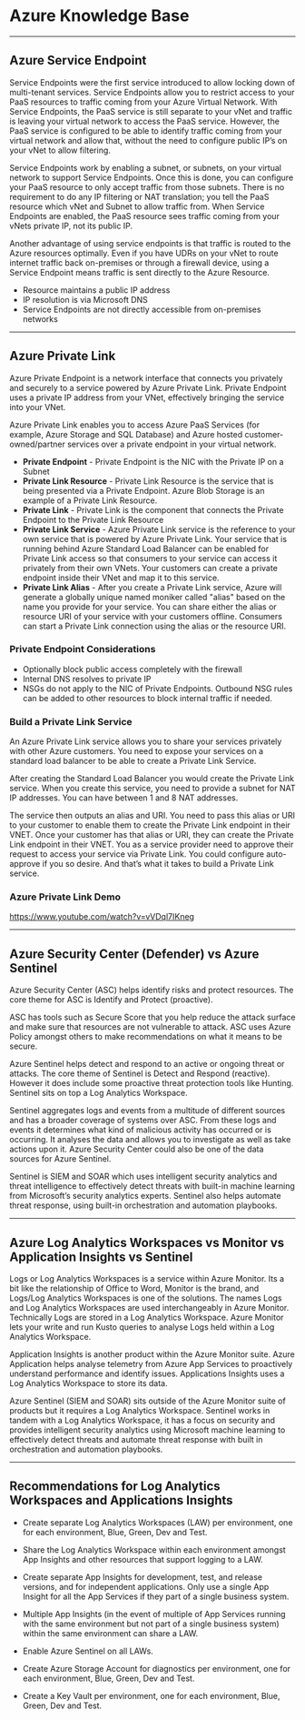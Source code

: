 # Azure Knowledge Base
***
## Azure Service Endpoint
Service Endpoints were the first service introduced to allow locking down of multi-tenant services. Service Endpoints allow you to restrict access to your PaaS resources to traffic coming from your Azure Virtual Network. With Service Endpoints, the PaaS service is still separate to your vNet and traffic is leaving your virtual network to access the PaaS service. However, the PaaS service is configured to be able to identify traffic coming from your virtual network and allow that, without the need to configure public IP’s on your vNet to allow filtering.

Service Endpoints work by enabling a subnet, or subnets, on your virtual network to support Service Endpoints. Once this is done, you can configure your PaaS resource to only accept traffic from those subnets. There is no requirement to do any IP filtering or NAT translation; you tell the PaaS resource which vNet and Subnet to allow traffic from. When Service Endpoints are enabled, the PaaS resource sees traffic coming from your vNets private IP, not its public IP.

Another advantage of using service endpoints is that traffic is routed to the Azure resources optimally. Even if you have UDRs on your vNet to route internet traffic back on-premises or through a firewall device, using a Service Endpoint means traffic is sent directly to the Azure Resource.

- Resource maintains a public IP address
- IP resolution is via Microsoft DNS
- Service Endpoints are not directly accessible from on-premises networks

***
## Azure Private Link

Azure Private Endpoint is a network interface that connects you privately and securely to a service powered by Azure Private Link. Private Endpoint uses a private IP address from your VNet, effectively bringing the service into your VNet.

Azure Private Link enables you to access Azure PaaS Services (for example, Azure Storage and SQL Database) and Azure hosted customer-owned/partner services over a private endpoint in your virtual network.

- **Private Endpoint** - Private Endpoint is the NIC with the Private IP on a Subnet
- __Private Link Resource__ - Private Link Resource is the service that is being presented via a Private Endpoint. Azure Blob Storage is an example of a Private Link Resource.
- __Private Link__ - Private Link is the component that connects the Private Endpoint to the Private Link Resource
- __Private Link Service__ - Azure Private Link service is the reference to your own service that is powered by Azure Private Link. Your service that is running behind Azure Standard Load Balancer can be enabled for Private Link access so that consumers to your service can access it privately from their own VNets. Your customers can create a private endpoint inside their VNet and map it to this service.
- __Private Link Alias__ - After you create a Private Link service, Azure will generate a globally unique named moniker called "alias" based on the name you provide for your service. You can share either the alias or resource URI of your service with your customers offline. Consumers can start a Private Link connection using the alias or the resource URI.

### Private Endpoint Considerations
- Optionally block public access completely with the firewall
- Internal DNS resolves to private IP
- NSGs do not apply to the NIC of Private Endpoints. Outbound NSG rules can be added to other resources to block internal traffic if needed.

### Build a Private Link Service
An Azure Private Link service allows you to share your services privately with other Azure customers. You need to expose your services on a standard load balancer to be able to create a Private Link Service.

After creating the Standard Load Balancer you would create the Private Link service. When you create this service, you need to provide a subnet for NAT IP addresses. You can have between 1 and 8 NAT addresses.

The service then outputs an alias and URI. You need to pass this alias or URI to your customer to enable them to create the Private Link endpoint in their VNET.
Once your customer has that alias or URI, they can create the Private Link endpoint in their VNET. You as a service provider need to approve their request to access your service via Private Link. You could configure auto-approve if you so desire.
And that’s what it takes to build a Private Link service.

### Azure Private Link Demo

https://www.youtube.com/watch?v=vVDql7IKneg

***
## Azure Security Center (Defender) vs Azure Sentinel

Azure Security Center (ASC) helps identify risks and protect resources. The core theme for ASC is Identify and Protect (proactive).

ASC has tools such as Secure Score that you help reduce the attack surface and make sure that resources are not vulnerable to attack.  ASC uses Azure Policy amongst others to make recommendations on what it means to be secure.

Azure Sentinel helps detect and respond to an active or ongoing threat or attacks. The core theme of Sentinel is Detect and Respond (reactive). However it does include some proactive threat protection tools like Hunting. Sentinel sits on top a Log Analytics Workspace.

Sentinel aggregates logs and events from a multitude of different sources and has a broader coverage of systems over ASC. From these logs and events it determines what kind of malicious activity has occurred or is occurring. It analyses the data and allows you to investigate as well as take actions upon it. Azure Security Center could also be one of the data sources for Azure Sentinel.

Sentinel is SIEM and SOAR which uses intelligent security analytics and threat intelligence to effectively detect threats with built-in machine learning from Microsoft’s security analytics experts. Sentinel also helps automate threat response, using built-in orchestration and automation playbooks.

***
## Azure Log Analytics Workspaces vs Monitor vs Application Insights vs Sentinel

Logs or Log Analytics Workspaces is a service within Azure Monitor. Its a bit like the relationship of Office to Word, Monitor is the brand, and Logs/Log Analytics Workspaces is one of the solutions. The names Logs and Log Analytics Workspaces are used interchangeably in Azure Monitor. Technically Logs are stored in a Log Analytics Workspace. Azure Monitor lets your write and run Kusto queries to analyse Logs held within a Log Analytics Workspace.

Application Insights is another product within the Azure Monitor suite. Azure Application helps analyse telemetry from Azure App Services to proactively understand performance and identify issues. Applications Insights uses a Log Analytics Workspace to store its data.

Azure Sentinel (SIEM and SOAR) sits outside of the Azure Monitor suite of products but it requires a Log Analytics Workspace. Sentinel works in tandem with a Log Analytics Workspace, it has a focus on security and provides intelligent security analytics using Microsoft machine learning to effectively detect threats and automate threat response with built in orchestration and automation playbooks.

***
## Recommendations for Log Analytics Workspaces and Applications Insights

- Create separate Log Analytics Workspaces (LAW) per environment, one for each environment, Blue, Green, Dev and Test.

- Share the Log Analytics Workspace within each environment amongst App Insights and other resources that support logging to a LAW.

- Create separate App Insights for development, test, and release versions, and for independent applications. Only use a single App Insight for all the App Services if they part of a single business system.

- Multiple App Insights (in the event of multiple of App Services running with the same environment but not part of a single business system) within the same environment can share a LAW.

- Enable Azure Sentinel on all LAWs.

- Create Azure Storage Account for diagnostics per environment, one for each environment, Blue, Green, Dev and Test.

- Create a Key Vault per environment, one for each environment, Blue, Green, Dev and Test.


